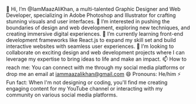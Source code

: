 👋 Hi, I’m @IamMaazAliKhan, a multi-talented Graphic Designer and Web Developer, specializing in Adobe Photoshop and Illustrator for crafting stunning visuals and user interfaces.
👀 I’m interested in pushing the boundaries of design and web development, exploring new techniques, and creating immersive digital experiences.
🌱 I’m currently learning front-end development frameworks like React.js to expand my skill set and build interactive websites with seamless user experiences.
💞️ I’m looking to collaborate on exciting design and web development projects where I can leverage my expertise to bring ideas to life and make an impact.
📫 How to reach me: You can connect with me through my social media platforms or drop me an email at iammaazalikhan@gmail.com
😄 Pronouns: He/him
⚡ Fun fact: When I'm not designing or coding, you'll find me creating engaging content for my YouTube channel or interacting with my community on various social media platforms.
